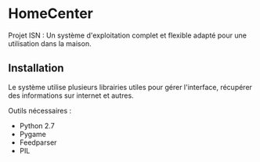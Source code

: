 # HomeCenter
Projet ISN : Un système d'exploitation complet et flexible adapté pour une utilisation dans la maison.

## Installation
Le système utilise plusieurs librairies utiles pour gérer l'interface, récupérer des informations sur internet et autres.

Outils nécessaires :
  - Python 2.7
  - Pygame
  - Feedparser
  - PIL
